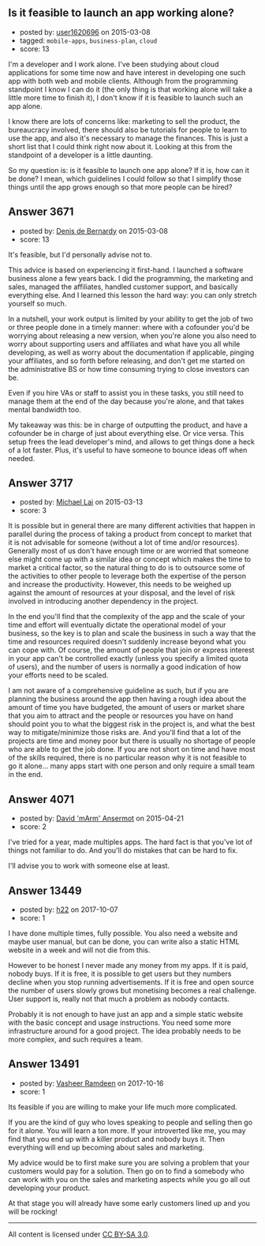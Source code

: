 ## Is it feasible to launch an app working alone?

- posted by: [user1620696](https://stackexchange.com/users/1777122/user1620696) on 2015-03-08
- tagged: `mobile-apps`, `business-plan`, `cloud`
- score: 13

I'm a developer and I work alone. I've been studying about cloud applications for some time now and have interest in developing one such app with both web and mobile clients. Although from the programming standpoint I know I can do it (the only thing is that working alone will take a little more time to finish it), I don't know if it is feasible to launch such an app alone.

I know there are lots of concerns like: marketing to sell the product, the bureaucracy involved, there should also be tutorials for people to learn to use the app, and also it's necessary to manage the finances. This is just a short list that I could think right now about it. Looking at this from the standpoint of a developer is a little daunting.

So my question is: is it feasible to launch one app alone? If it is, how can it be done? I mean, which guidelines I could follow so that I simplify those things until the app grows enough so that more people can be hired?


## Answer 3671

- posted by: [Denis de Bernardy](https://stackexchange.com/users/182468/denis-de-bernardy) on 2015-03-08
- score: 13

It's feasible, but I'd personally advise not to.

This advice is based on experiencing it first-hand. I launched a software business alone a few years back. I did the programming, the marketing and sales, managed the affiliates, handled customer support, and basically everything else. And I learned this lesson the hard way: you can only stretch yourself so much.

In a nutshell, your work output is limited by your ability to get the job of two or three people done in a timely manner: where with a cofounder you'd be worrying about releasing a new version, when you're alone you also need to worry about supporting users and affiliates and what have you all while developing, as well as worry about the documentation if applicable, pinging your affiliates, and so forth before releasing, and don't get me started on the administrative BS or how time consuming trying to close investors can be.

Even if you hire VAs or staff to assist you in these tasks, you still need to manage them at the end of the day because you're alone, and that takes mental bandwidth too.

My takeaway was this: be in charge of outputting the product, and have a cofounder be in charge of just about everything else. Or vice versa. This setup frees the lead developer's mind, and allows to get things done a heck of a lot faster. Plus, it's useful to have someone to bounce ideas off when needed.


## Answer 3717

- posted by: [Michael Lai](https://stackexchange.com/users/213864/michael-lai) on 2015-03-13
- score: 3

It is possible but in general there are many different activities that happen in parallel during the process of taking a product from concept to market that it is not advisable for someone (without a lot of time and/or resources). Generally most of us don't have enough time or are worried that someone else might come up with a similar idea or concept which makes the time to market a critical factor, so the natural thing to do is to outsource some of the activities to other people to leverage both the expertise of the person and increase the productivity. However, this needs to be weighed up against the amount of resources at your disposal, and the level of risk involved in introducing another dependency in the project. 

In the end you'll find that the complexity of the app and the scale of your time and effort will eventually dictate the operational model of your business, so the key is to plan and scale the business in such a way that the time and resources required doesn't suddenly increase beyond what you can cope with. Of course, the amount of people that join or express interest in your app can't be controlled exactly (unless you specify a limited quota of users), and the number of users is normally a good indication of how your efforts need to be scaled.

I am not aware of a comprehensive guideline as such, but if you are planning the business around the app then having a rough idea about the amount of time you have budgeted, the amount of users or market share that you aim to attract and the people or resources you have on hand should point you to what the biggest risk in the project is, and what the best way to mitigate/minimize those risks are. And you'll find that a lot of the projects are time and money poor but there is usually no shortage of people who are able to get the job done. If you are not short on time and have most of the skills required, there is no particular reason why it is not feasible to go it alone... many apps start with one person and only require a small team in the end.


## Answer 4071

- posted by: [David 'mArm' Ansermot](https://stackexchange.com/users/412499/david-marm-ansermot) on 2015-04-21
- score: 2

I've tried for a year, made multiples apps. The hard fact is that you've lot of things not familiar to do. And you'll do mistakes that can be hard to fix.

I'll advise you to work with someone else at least.


## Answer 13449

- posted by: [h22](https://stackexchange.com/users/167824/h22) on 2017-10-07
- score: 1

I have done multiple times, fully possible. You also need a website and maybe user manual, but can be done, you can write also a static HTML website in a week and will not die from this. 

However to be honest I never made any money from my apps. If it is paid, nobody buys. If it is free, it is possible to get users but they numbers decline when you stop running advertisements. If it is free and open source the number of users slowly grows but monetising becomes a real challenge. User support is, really not that much a problem as nobody contacts.

Probably it is not enough to have just an app and a simple static website with the basic concept and usage instructions. You need some more infrastructure around for a good project. The idea probably needs to be more complex, and such requires a team.


## Answer 13491

- posted by: [Vasheer Ramdeen](https://stackexchange.com/users/6845962/vasheer-ramdeen) on 2017-10-16
- score: 1

Its feasible if you are willing to make your life much more complicated.

If you are the kind of guy who loves speaking to people and selling then go for it alone. You will learn a ton more. If your introverted like me, you may find that you end up with a killer product and nobody buys it. Then everything will end up becoming about sales and marketing. 

My advice would be to first make sure you are solving a problem that your customers would pay for a solution. Then go on to find a somebody who can work with you on the sales and marketing aspects while you go all out developing your product. 

At that stage you will already have some early customers lined up and you will be rocking!



---

All content is licensed under [CC BY-SA 3.0](https://creativecommons.org/licenses/by-sa/3.0/).
